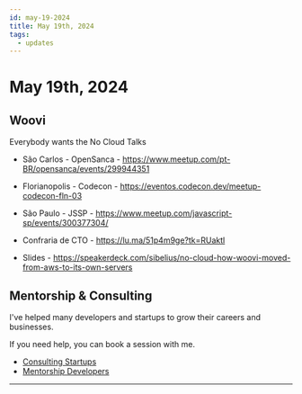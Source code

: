```yaml
---
id: may-19-2024
title: May 19th, 2024
tags:
  - updates
---
```


# May 19th, 2024

## Woovi

Everybody wants the No Cloud Talks

- São Carlos - OpenSanca - https://www.meetup.com/pt-BR/opensanca/events/299944351
- Florianopolis - Codecon - https://eventos.codecon.dev/meetup-codecon-fln-03
- São Paulo - JSSP - https://www.meetup.com/javascript-sp/events/300377304/
- Confraria de CTO - https://lu.ma/51p4m9ge?tk=RUaktl

- Slides - https://speakerdeck.com/sibelius/no-cloud-how-woovi-moved-from-aws-to-its-own-servers

## Mentorship & Consulting

I've helped many developers and startups to grow their careers and businesses.

If you need help, you can book a session with me.

- [Consulting Startups](../../../paid-consulting-startups.mdx)
- [Mentorship Developers](../../../paid-mentorship-developers.mdx)

---
